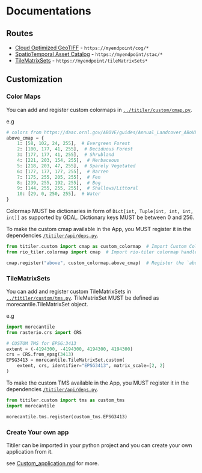 

# Documentations

## Routes

- [Cloud Optimized GeoTIFF](COG.md) - `https://myendpoint/cog/*`
- [SpatioTemporal Asset Catalog](STAC.md) - `https://myendpoint/stac/*`
- [TileMatrixSets](TMS.md) - `https://myendpoint/tileMatrixSets*`

## Customization 

### Color Maps

You can add and register custom colormaps in [`../titiler/custom/cmap.py`](../titiler/custom/cmap.py).

e.g
```python
# colors from https://daac.ornl.gov/ABOVE/guides/Annual_Landcover_ABoVE.html
above_cmap = {
    1: [58, 102, 24, 255],  # Evergreen Forest
    2: [100, 177, 41, 255],  # Deciduous Forest
    3: [177, 177, 41, 255],  # Shrubland
    4: [221, 203, 154, 255],  # Herbaceous
    5: [218, 203, 47, 255],  # Sparely Vegetated
    6: [177, 177, 177, 255],  # Barren
    7: [175, 255, 205, 255],  # Fen
    8: [239, 255, 192, 255],  # Bog
    9: [144, 255, 255, 255],  # Shallows/Littoral
    10: [29, 0, 250, 255],  # Water
}
```

Colormap MUST be dictionaries in form of `Dict[int, Tuple[int, int, int, int]]` as supported by GDAL. Dictionary keys MUST be between 0 and 256.

To make the custom cmap available in the App, you MUST register it in the dependencies [`/titiler/api/deps.py`](../titiler/api/deps.py).

```python
from titiler.custom import cmap as custom_colormap  # Import Custom Colormap submodule
from rio_tiler.colormap import cmap  # Import rio-tiler colormap handler

cmap.register("above", custom_colormap.above_cmap)  # Register the `above` colormap defined earlier
```

### TileMatrixSets

You can add and register custom TileMatrixSets in [`../titiler/custom/tms.py`](../titiler/custom/tms.py). 
TileMatrixSet MUST be defined as morecantile.TileMatrixSet object.

e.g
```python
import morecantile
from rasterio.crs import CRS

# CUSTOM TMS for EPSG:3413
extent = (-4194300, -4194300, 4194300, 4194300)
crs = CRS.from_epsg(3413)
EPSG3413 = morecantile.TileMatrixSet.custom(
    extent, crs, identifier="EPSG3413", matrix_scale=[2, 2]
)
```

To make the custom TMS available in the App, you MUST register it in the dependencies [`/titiler/api/deps.py`](../titiler/api/deps.py).


```python
from titiler.custom import tms as custom_tms
import morecantile

morecantile.tms.register(custom_tms.EPSG3413)
```

### Create Your own app

Titiler can be imported in your python project and you can create your own application from it.

see [Custom_application.md](Custom_application.md) for more.
